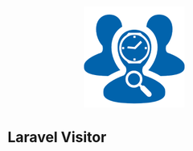 <p align="center"><img width="200" src="resources/images/visitor.png?raw=true"></p>



# Laravel Visitor
